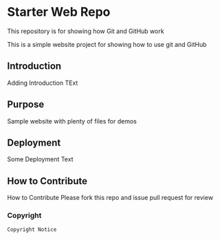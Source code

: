 # Starter Web Repo

This repository is for showing how Git and GitHub work

This is a simple website project for showing how to use git and GitHub

## Introduction

Adding Introduction TExt

## Purpose

Sample website with plenty of files for demos

## Deployment

Some Deployment Text

## How to Contribute

How to Contribute
Please fork this repo and issue pull request for review

### Copyright
    Copyright Notice